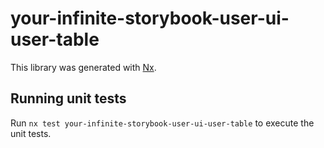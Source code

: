 # your-infinite-storybook-user-ui-user-table

This library was generated with [Nx](https://nx.dev).

## Running unit tests

Run `nx test your-infinite-storybook-user-ui-user-table` to execute the unit tests.
